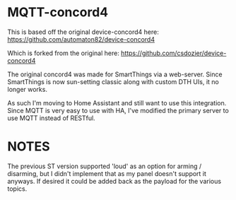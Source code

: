# MQTT-concord4

This is based off the original device-concord4 here:
https://github.com/automaton82/device-concord4

Which is forked from the original here:
https://github.com/csdozier/device-concord4

The original concord4 was made for SmartThings via a web-server. Since SmartThings is now sun-setting classic along with custom DTH UIs, it no longer works.

As such I'm moving to Home Assistant and still want to use this integration. Since MQTT is very easy to use with HA, I've modified the primary server to use MQTT instead of RESTful.

# NOTES

The previous ST version supported 'loud' as an option for arming / disarming, but I didn't implement that as my panel doesn't support it anyways. If desired it could be added back as the payload for the various topics.

